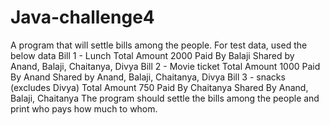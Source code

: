 # Java-challenge4
A program that will settle bills among the people. For test data, used the below data
Bill 1 - Lunch
Total Amount	2000
Paid By	Balaji
Shared by	Anand, Balaji, Chaitanya, Divya
Bill 2 - Movie ticket
Total Amount	1000
Paid By	Anand
Shared by	Anand, Balaji, Chaitanya, Divya
Bill 3 - snacks (excludes Divya)
Total Amount	750
Paid By	Chaitanya
Shared By	Anand, Balaji, Chaitanya
The program should settle the bills among the people and print who pays how much to whom.


